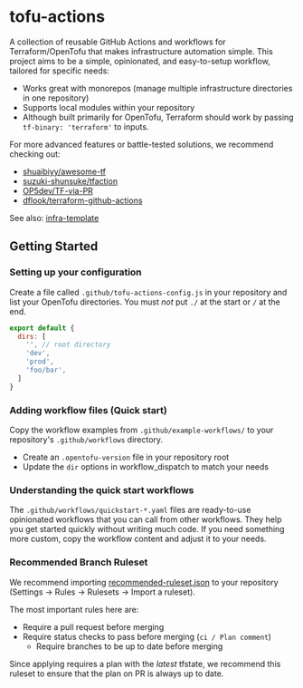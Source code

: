 # tofu-actions

A collection of reusable GitHub Actions and workflows for Terraform/OpenTofu that makes infrastructure automation simple.
This project aims to be a simple, opinionated, and easy-to-setup workflow, tailored for specific needs:

- Works great with monorepos (manage multiple infrastructure directories in one repository)
- Supports local modules within your repository
- Although built primarily for OpenTofu, Terraform should work by passing `tf-binary: 'terraform'` to inputs.

For more advanced features or battle-tested solutions, we recommend checking out:
- [shuaibiyy/awesome-tf](https://github.com/shuaibiyy/awesome-tf)
- [suzuki-shunsuke/tfaction](https://github.com/suzuki-shunsuke/tfaction)
- [OP5dev/TF-via-PR](https://github.com/OP5dev/TF-via-PR)
- [dflook/terraform-github-actions](https://github.com/dflook/terraform-github-actions)

See also: [infra-template](https://github.com/gmo-media/infra-template)

## Getting Started

### Setting up your configuration

Create a file called `.github/tofu-actions-config.js` in your repository and list your OpenTofu directories.
You must *not* put `./` at the start or `/` at the end.

```js
export default {
  dirs: [
    '', // root directory
    'dev',
    'prod',
    'foo/bar',
  ]
}
```

### Adding workflow files (Quick start)

Copy the workflow examples from `.github/example-workflows/` to your repository's `.github/workflows` directory.

- Create an `.opentofu-version` file in your repository root
- Update the `dir` options in workflow_dispatch to match your needs

### Understanding the quick start workflows

The `.github/workflows/quickstart-*.yaml` files are ready-to-use opinionated workflows that you can call from other workflows.
They help you get started quickly without writing much code.
If you need something more custom, copy the workflow content and adjust it to your needs.

### Recommended Branch Ruleset

We recommend importing [recommended-ruleset.json](.github/recommended-ruleset.json) to your repository (Settings -> Rules -> Rulesets -> Import a ruleset).

The most important rules here are:
- Require a pull request before merging
- Require status checks to pass before merging (`ci / Plan comment`)
    - Require branches to be up to date before merging

Since applying requires a plan with the *latest* tfstate,
we recommend this ruleset to ensure that the plan on PR is always up to date.

